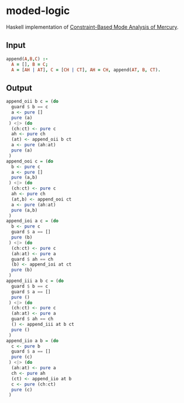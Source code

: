 # moded-logic

Haskell implementation of [Constraint-Based Mode Analysis of Mercury](https://lara.epfl.ch/w/_media/cc09:modeanalysisoverton.pdf).

## Input

```prolog
append(A,B,C) :-
  A = [], B = C;
  A = [AH | AT], C = [CH | CT], AH = CH, append(AT, B, CT).
```

## Output

```hs
append_oii b c = (do
  guard $ b == c
  a <- pure []
  pure (a)
 ) <|> (do
  (ch:ct) <- pure c
  ah <- pure ch
  (at) <- append_oii b ct
  a <- pure (ah:at)
  pure (a)
 )
append_ooi c = (do
  b <- pure c
  a <- pure []
  pure (a,b)
 ) <|> (do
  (ch:ct) <- pure c
  ah <- pure ch
  (at,b) <- append_ooi ct
  a <- pure (ah:at)
  pure (a,b)
 )
append_ioi a c = (do
  b <- pure c
  guard $ a == []
  pure (b)
 ) <|> (do
  (ch:ct) <- pure c
  (ah:at) <- pure a
  guard $ ah == ch
  (b) <- append_ioi at ct
  pure (b)
 )
append_iii a b c = (do
  guard $ b == c
  guard $ a == []
  pure ()
 ) <|> (do
  (ch:ct) <- pure c
  (ah:at) <- pure a
  guard $ ah == ch
  () <- append_iii at b ct
  pure ()
 )
append_iio a b = (do
  c <- pure b
  guard $ a == []
  pure (c)
 ) <|> (do
  (ah:at) <- pure a
  ch <- pure ah
  (ct) <- append_iio at b
  c <- pure (ch:ct)
  pure (c)
 )
```
